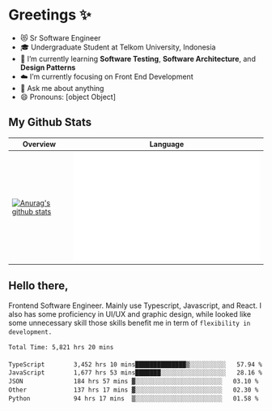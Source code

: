 # Greetings ✨
- 😻 Sr Software Engineer
- 🎓 Undergraduate Student at Telkom University, Indonesia
- 🌱 I’m currently learning **Software Testing**, **Software Architecture**, and **Design Patterns**
- ☁️ I’m currently focusing on Front End Development
- 💬 Ask me about anything
- 😄 Pronouns: [object Object]

## My Github Stats

| Overview | Language |
| --- | --- |
|[![Anurag's github stats](https://github-readme-stats.vercel.app/api?username=abui-am&count_private=true)](https://github.com/anuraghazra/github-readme-stats)|![Language](https://raw.githubusercontent.com/abui-am/stats/c6455f656dfce7acd3951e5ec5b25d72af0b2ee3/generated/languages.svg)|

## Hello there, 
Frontend Software Engineer. 
Mainly use Typescript, Javascript, and React. I also has some proficiency in UI/UX and graphic design, while looked like some unnecessary skill those skills benefit me in term of `flexibility in development.`


<!--START_SECTION:waka-->

```txt
Total Time: 5,821 hrs 20 mins

TypeScript        3,452 hrs 10 mins██████████████▒░░░░░░░░░░   57.94 %
JavaScript        1,677 hrs 53 mins███████░░░░░░░░░░░░░░░░░░   28.16 %
JSON              184 hrs 57 mins ▓░░░░░░░░░░░░░░░░░░░░░░░░   03.10 %
Other             137 hrs 17 mins ▓░░░░░░░░░░░░░░░░░░░░░░░░   02.30 %
Python            94 hrs 17 mins  ▒░░░░░░░░░░░░░░░░░░░░░░░░   01.58 %
```

<!--END_SECTION:waka-->
